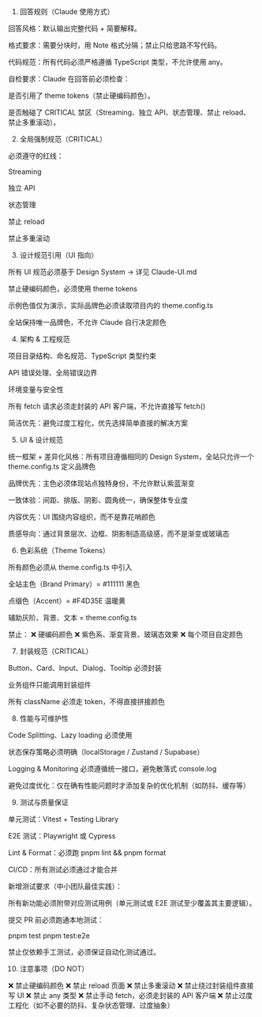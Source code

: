 1. 回答规则（Claude 使用方式）

回答风格：默认输出完整代码 + 简要解释。

格式要求：需要分块时，用 Note 格式分隔；禁止只给思路不写代码。

代码规范：所有代码必须严格遵循 TypeScript 类型，不允许使用 any。

自检要求：Claude 在回答前必须检查：

是否引用了 theme tokens（禁止硬编码颜色）。

是否触碰了 CRITICAL 禁区（Streaming、独立 API、状态管理、禁止 reload、禁止多重滚动）。

2. 全局强制规范（CRITICAL）

必须遵守的红线：

Streaming

独立 API

状态管理

禁止 reload

禁止多重滚动

3. 设计规范引用（UI 指向）

所有 UI 规范必须基于 Design System → 详见 Claude-UI.md

禁止硬编码颜色，必须使用 theme tokens

示例色值仅为演示，实际品牌色必须读取项目内的 theme.config.ts

全站保持唯一品牌色，不允许 Claude 自行决定颜色

4. 架构 & 工程规范

项目目录结构、命名规范、TypeScript 类型约束

API 错误处理、全局错误边界

环境变量与安全性

所有 fetch 请求必须走封装的 API 客户端，不允许直接写 fetch()

简洁优先：避免过度工程化，优先选择简单直接的解决方案

5. UI & 设计规范

统一框架 + 差异化风格：所有项目遵循相同的 Design System，全站只允许一个 theme.config.ts 定义品牌色

品牌优先：主色必须体现站点独特身份，不允许默认紫蓝渐变

一致体验：间距、排版、阴影、圆角统一，确保整体专业度

内容优先：UI 围绕内容组织，而不是靠花哨颜色

质感导向：通过背景层次、边框、阴影制造高级感，而不是渐变或玻璃态

6. 色彩系统（Theme Tokens）

所有颜色必须从 theme.config.ts 中引入

全站主色（Brand Primary）= #111111 黑色

点缀色（Accent）= #F4D35E 温暖黄

辅助灰阶、背景、文本 = theme.config.ts

禁止：
❌ 硬编码颜色
❌ 紫色系、渐变背景、玻璃态效果
❌ 每个项目自定颜色

7. 封装规范（CRITICAL）

Button、Card、Input、Dialog、Tooltip 必须封装

业务组件只能调用封装组件

所有 className 必须走 token，不得直接拼接颜色

8. 性能与可维护性

Code Splitting、Lazy loading 必须使用

状态保存策略必须明确（localStorage / Zustand / Supabase）

Logging & Monitoring 必须遵循统一接口，避免散落式 console.log

避免过度优化：仅在确有性能问题时才添加复杂的优化机制（如防抖、缓存等）

9. 测试与质量保证

单元测试：Vitest + Testing Library

E2E 测试：Playwright 或 Cypress

Lint & Format：必须跑 pnpm lint && pnpm format

CI/CD：所有测试必须通过才能合并

新增测试要求（中小团队最佳实践）：

所有新功能必须附带对应测试用例（单元测试或 E2E 测试至少覆盖其主要逻辑）。

提交 PR 前必须跑通本地测试：

pnpm test
pnpm test:e2e


禁止仅依赖手工测试，必须保证自动化测试通过。

10. 注意事项（DO NOT）

❌ 禁止硬编码颜色
❌ 禁止 reload 页面
❌ 禁止多重滚动
❌ 禁止绕过封装组件直接写 UI
❌ 禁止 any 类型
❌ 禁止手动 fetch，必须走封装的 API 客户端
❌ 禁止过度工程化（如不必要的防抖、复杂状态管理、过度抽象）